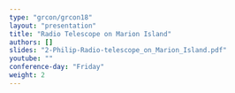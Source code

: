 ```yaml
---
type: "grcon/grcon18"
layout: "presentation"
title: "Radio Telescope on Marion Island"
authors: []
slides: "2-Philip-Radio-telescope_on_Marion_Island.pdf"
youtube: ""
conference-day: "Friday"
weight: 2
---
```

<!-- FIXME -->
